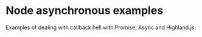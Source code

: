 # Node asynchronous examples
Examples of dealing with callback hell with Promise, Async and Highland.js.

